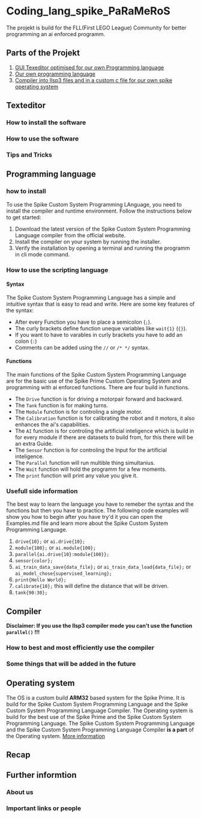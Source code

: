 # Coding_lang_spike_PaRaMeRoS

The projekt is build for the FLL(First LEGO League) Community for better programming an ai enforced programm.

## Parts of the Projekt

1. [GUI Texeditor optimised for our own Programming language](#texteditor)
2. [Our own programming language](#programming-language)
3. [Compiler into llsp3 files and in a custom c file for our own spike operating system](#compiler)

## Texteditor

### How to install the software

### How to use the software

### Tips and Tricks

## Programming language

### how to install

To use the Spike Custom System Programming LAnguage, you need to install the compiler and runtime environment. Follow the instructions below to get started:

1. Download the latest version of the Spike Custom System Programming Language compiler from the official website.
2. Install the compiler on your system by running the installer.
3. Verify the installation by opening a terminal and running the programm in cli mode command.

### How to use the scripting language

#### Syntax

The Spike Custom System Programming Language has a simple and intuitive syntax that is easy to read and write. Here are some key features of the syntax:

- After every Function you have to place a semicolon (`;`).
- The curly brackets define function uneque variables like `wait{1}` (`{}`).
- If you want to have to varables in curly brackets you have to add an colon (`:`)
- Comments can be added using the `//` or `/* */` syntax.

#### Functions

The main functions of the Spike Custom System Programming Language are for the basic use of the Spike Prime Custom Operating System and programming with ai enforced functions.
There are four build in functions.

- The `Drive` function is for driving a motorpair forward and backward.
- The `Tank` function is for making turns.
- The `Module` function is for controling a single motor.
- The `Calibration` function is for calibrating the robot and it motors, it also enhances the ai's capabilities.
- The `AI` function is for controling the artificial inteligence which is build in for every module if there are datasets to build from, for this there will be an extra Guide.
- The `Sensor` function is for controling the Input for the artificial inteligence.
- The `Parallel` function will run multible thing simultanius.
- The `Wait` function will hold the programm for a few moments.
- The `print` function will print any value you give it.

### Usefull side information

The best way to learn the language you have to remeber the syntax and the functions but then you have to practice. The following code examples will show you how to begin after you have try'd it you can open the Examples.md file and learn more about the Spike Custom System Programming Language.

1. `drive{10};` or `ai.drive{10};`
2. `module{100};` or `ai.module{100};`
3. `parallel{ai.drive{10}:module{100}};`
4. `sensor{color};`
5. `ai_train_data_save{data_file};` or `ai_train_data_load{data_file};` or `ai_model_chose{supervised_learning};`
6. `print{Hello World};`
7. `calibrate{10};` this will define the distance that will be driven.
8. `tank{90:30};`

## Compiler

<b>Disclaimer: If you use the llsp3 compiler mode you can't use the function `parallel()` !!!</b>

### How to best and most efficiently use the compiler

### Some things that will be added in the future

## Operating system

The OS is a custom build <b>ARM32</b> based system for the Spike Prime. It is build for the Spike Custom System Programming Language and the Spike Custom System Programming Language Compiler. The Operating system is build for the best use of the Spike Prime and the Spike Custom System Programming Language. The Spike Custom System Programming Language and the Spike Custom System Programming Language Compiler <b>is a part</b> of the Operating system. [More information](https://github.com/)

## Recap

## Further informtion

### About us

### Important links or people
